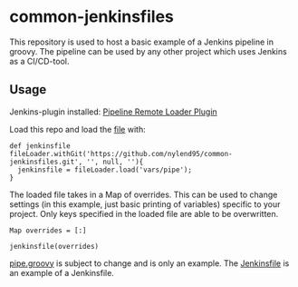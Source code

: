 # common-jenkinsfiles

This repository is used to host a basic example of a Jenkins pipeline in groovy.
The pipeline can be used by any other project which uses Jenkins as a CI/CD-tool.

## Usage
Jenkins-plugin installed: [Pipeline Remote Loader Plugin](https://github.com/jenkinsci/workflow-remote-loader-plugin)

Load this repo and load the [file](https://github.com/nylend95/common-jenkinsfiles/blob/master/vars/pipe.groovy) with:

```
def jenkinsfile
fileLoader.withGit('https://github.com/nylend95/common-jenkinsfiles.git', '', null, ''){
  jenkinsfile = fileLoader.load('vars/pipe');
}
```

The loaded file takes in a Map of overrides. This can be used to change settings (in this example, just basic printing of variables) specific to your project. Only keys specified in the loaded file are able to be overwritten.

```
Map overrides = [:]

jenkinsfile(overrides)
```

[pipe.groovy](/vars/pipe.groovy) is subject to change and is only an example.
The [Jenkinsfile](Jenkinsfile) is an example of a Jenkinsfile.
